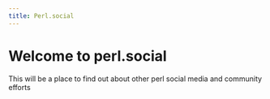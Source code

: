 ```yaml
---
title: Perl.social
---
```


# Welcome to perl.social

This will be a place to find out about other perl social media and community efforts

